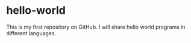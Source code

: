 # hello-world
This is my first repository  on GitHub.
I will share hello world programs in different languages.
